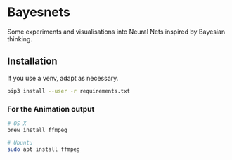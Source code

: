 # Bayesnets

Some experiments and visualisations into Neural Nets inspired by Bayesian thinking.

## Installation

If you use a venv, adapt as necessary. 
```bash
pip3 install --user -r requirements.txt
```

### For the Animation output

```bash
# OS X
brew install ffmpeg

# Ubuntu
sudo apt install ffmpeg
```

